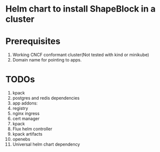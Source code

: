 # Helm chart to install ShapeBlock in a cluster

# Prerequisites

1. Working CNCF conformant cluster(Not tested with kind or minikube)
2. Domain name for pointing to apps.

# TODOs

1. kpack
2. postgres and redis dependencies
3. app addons:
  1. registry
  2. nginx ingress
  3. cert manager
  4. kpack
  5. Flux helm controller
  6. kpack artifacts
  7. openebs
4. Universal helm chart dependency
